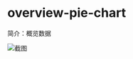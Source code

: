 # overview-pie-chart

简介：概览数据

![截图](https://img.alicdn.com/tfs/TB1yTJixntYBeNjy1XdXXXXyVXa-2820-642.png)
